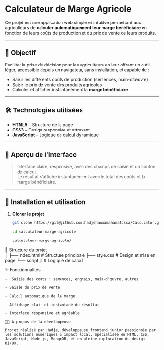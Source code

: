 #  Calculateur de Marge Agricole

Ce projet est une application web simple et intuitive permettant aux agriculteurs de **calculer automatiquement leur marge bénéficiaire** en fonction de leurs coûts de production et du prix de vente de leurs produits.

---

## 📌 Objectif

Faciliter la prise de décision pour les agriculteurs en leur offrant un outil léger, accessible depuis un navigateur, sans installation, et capable de :

- Saisir les différents coûts de production (semences, main-d’œuvre)
- Saisir le prix de vente des produits agricoles
- Calculer et afficher instantanément la **marge bénéficiaire**

---

## 🛠️ Technologies utilisées

- **HTML5** – Structure de la page
- **CSS3** – Design responsive et attrayant
- **JavaScript** – Logique de calcul dynamique

---

## 📸 Aperçu de l’interface

> Interface claire, responsive, avec des champs de saisie et un bouton de calcul.  
> Le résultat s’affiche instantanément avec le total des coûts et la marge bénéficiaire.

---

## 🚀 Installation et utilisation

1. **Cloner le projet**
   ```bash
   git clone https://git@github.com:hadjehaouamahamatissa/Calculator.git

   cd calculateur-marge-agricole

   calculateur-marge-agricole/
   
📂 Structure du projet  
│
├── index.html       # Structure principale
├── style.css        # Design et mise en page
└── script.js        # Logique de calcul

✨ Fonctionnalités

    -  Saisie des coûts : semences, engrais, main-d’œuvre, autres

    - Saisie du prix de vente

    - Calcul automatique de la marge

    - Affichage clair et instantané du résultat

    - Interface responsive et agréable

```
👩‍💻 À propos de la développeuse

Projet réalisé par Hadje, développeuse frontend junior passionnée par les solutions numériques à impact local. Spécialisée en HTML, CSS, JavaScript, Node.js, MongoDB, et en pleine exploration du design UI/UX.


